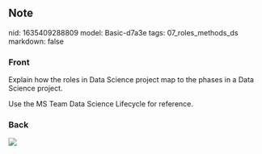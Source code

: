 ## Note
nid: 1635409288809
model: Basic-d7a3e
tags: 07_roles_methods_ds
markdown: false

### Front
Explain how the roles in Data Science project map to the phases in
a Data Science project.
<div>
  Use the MS Team Data Science Lifecycle for reference.
</div>

### Back
<img src="paste-cb1a48f44e7df30113b762f6f17c5b1585614b4e.jpg">

